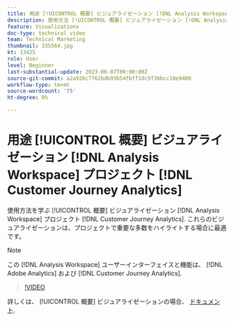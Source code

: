 ```yaml
---
title: 用途 [!UICONTROL 概要] ビジュアライゼーション [!DNL Analysis Workspace] プロジェクト
description: 使用方法 [!UICONTROL 概要] ビジュアライゼーション [!DNL Analysis Workspace] プロジェクト [!DNL Customer Journey Analytics].
feature: Visualizations
doc-type: technical video
team: Technical Marketing
thumbnail: 335564.jpg
kt: 13425
role: User
level: Beginner
last-substantial-update: 2023-06-07T00:00:00Z
source-git-commit: a2a920c7762bdb93b54fbff1dc5f36bcc10e9400
workflow-type: tm+mt
source-wordcount: '75'
ht-degree: 0%

---
```


# 用途 [!UICONTROL 概要] ビジュアライゼーション [!DNL Analysis Workspace] プロジェクト [!DNL Customer Journey Analytics]

使用方法を学ぶ [!UICONTROL 概要] ビジュアライゼーション [!DNL Analysis Workspace] プロジェクト [!DNL Customer Journey Analytics]. これらのビジュアライゼーションは、プロジェクトで重要な多数をハイライトする場合に最適です。

>[!NOTE]
>
>この [!DNL Analysis Workspace] ユーザーインターフェイスと機能は、 [!DNL Adobe Analytics] および [!DNL Customer Journey Analytics].

>[!VIDEO](https://video.tv.adobe.com/v/335564/?quality=12&learn=on)

詳しくは、 [!UICONTROL 概要] ビジュアライゼーションの場合、 [ドキュメント](https://experienceleague.adobe.com/docs/analytics-platform/using/cja-workspace/visualizations/summary-number-change.html).
